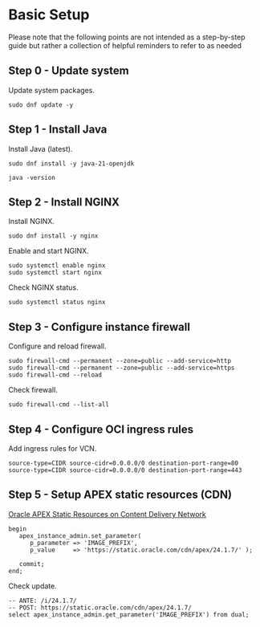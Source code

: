 # Basic Setup

Please note that the following points are not intended as a step-by-step guide but rather a collection of helpful reminders to refer to as needed

## Step 0 - Update system

Update system packages.

```
sudo dnf update -y
```

## Step 1 - Install Java

Install Java (latest).

```
sudo dnf install -y java-21-openjdk

java -version
```

## Step 2 - Install NGINX

Install NGINX.

```
sudo dnf install -y nginx
```

Enable and start NGINX.

```
sudo systemctl enable nginx
sudo systemctl start nginx
```

Check NGINX status.

```
sudo systemctl status nginx
```

## Step 3 - Configure instance firewall

Configure and reload firewall.

```
sudo firewall-cmd --permanent --zone=public --add-service=http
sudo firewall-cmd --permanent --zone=public --add-service=https
sudo firewall-cmd --reload
```

Check firewall.

```
sudo firewall-cmd --list-all
```

## Step 4 - Configure OCI ingress rules

Add ingress rules for VCN.

```
source-type=CIDR source-cidr=0.0.0.0/0 destination-port-range=80
source-type=CIDR source-cidr=0.0.0.0/0 destination-port-range=443
```

## Step 5 - Setup APEX static resources (CDN)

[Oracle APEX Static Resources on Content Delivery Network](https://blogs.oracle.com/apex/post/announcing-oracle-apex-static-resources-on-content-delivery-network)

```
begin 
   apex_instance_admin.set_parameter(
      p_parameter => 'IMAGE_PREFIX',
      p_value     => 'https://static.oracle.com/cdn/apex/24.1.7/' );
   
   commit;
end;
```

Check update.

```
-- ANTE: /i/24.1.7/
-- POST: https://static.oracle.com/cdn/apex/24.1.7/
select apex_instance_admin.get_parameter('IMAGE_PREFIX') from dual;
```